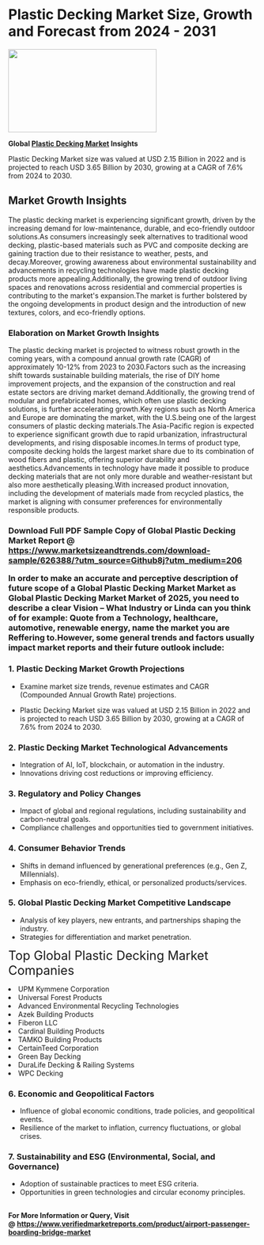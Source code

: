 <H1>Plastic Decking Market Size, Growth and Forecast from 2024 - 2031</H1><img class="aligncenter size-medium wp-image-584254" src="https://thirdeyenews.in/wp-content/uploads/2024/09/Global-Market-Research-300x168.jpeg" alt="" width="300" height="168" /><p><strong>Global&nbsp;<a href="https://www.marketsizeandtrends.com/download-sample/626388/?utm_source=Github8j?utm_medium=206">Plastic Decking Market</a> Insights</strong></p><p>Plastic Decking Market size was valued at USD 2.15 Billion in 2022 and is projected to reach USD 3.65 Billion by 2030, growing at a CAGR of 7.6% from 2024 to 2030.</p><p><h2>Market Growth Insights</h2> The plastic decking market is experiencing significant growth, driven by the increasing demand for low-maintenance, durable, and eco-friendly outdoor solutions.As consumers increasingly seek alternatives to traditional wood decking, plastic-based materials such as PVC and composite decking are gaining traction due to their resistance to weather, pests, and decay.Moreover, growing awareness about environmental sustainability and advancements in recycling technologies have made plastic decking products more appealing.Additionally, the growing trend of outdoor living spaces and renovations across residential and commercial properties is contributing to the market's expansion.The market is further bolstered by the ongoing developments in product design and the introduction of new textures, colors, and eco-friendly options.<h3>Elaboration on Market Growth Insights</h3> The plastic decking market is projected to witness robust growth in the coming years, with a compound annual growth rate (CAGR) of approximately 10-12% from 2023 to 2030.Factors such as the increasing shift towards sustainable building materials, the rise of DIY home improvement projects, and the expansion of the construction and real estate sectors are driving market demand.Additionally, the growing trend of modular and prefabricated homes, which often use plastic decking solutions, is further accelerating growth.Key regions such as North America and Europe are dominating the market, with the U.S.being one of the largest consumers of plastic decking materials.The Asia-Pacific region is expected to experience significant growth due to rapid urbanization, infrastructural developments, and rising disposable incomes.In terms of product type, composite decking holds the largest market share due to its combination of wood fibers and plastic, offering superior durability and aesthetics.Advancements in technology have made it possible to produce decking materials that are not only more durable and weather-resistant but also more aesthetically pleasing.With increased product innovation, including the development of materials made from recycled plastics, the market is aligning with consumer preferences for environmentally responsible products.<h3></p><p><span class=""><strong>Download Full PDF Sample Copy of Global Plastic Decking Market Report</strong> @ <a href="https://www.marketsizeandtrends.com/download-sample/626388/?utm_source=Github8j?utm_medium=206" target="_blank">https://www.marketsizeandtrends.com/download-sample/626388/?utm_source=Github8j?utm_medium=206</a></span></p><p>In order to make an accurate and perceptive description of future scope of a Global&nbsp;Plastic Decking Market Market as Global&nbsp;Plastic Decking Market Market of 2025, you need to describe a clear Vision &ndash; What Industry or Linda can you think of for example: Quote from a Technology, healthcare, automotive, renewable energy, name the market you are Reffering to.However, some general trends and factors usually impact market reports and their future outlook include:</p><h3>1.&nbsp;<strong>Plastic Decking Market Growth Projections</strong></h3><ul><li>Examine market size trends, revenue estimates and CAGR (Compounded Annual Growth Rate) projections.</li><li><p>Plastic Decking Market size was valued at USD 2.15 Billion in 2022 and is projected to reach USD 3.65 Billion by 2030, growing at a CAGR of 7.6% from 2024 to 2030.</p></li></ul><h3>2.&nbsp;<strong>Plastic Decking Market Technological Advancements</strong></h3><ul><li>Integration of AI, IoT, blockchain, or automation in the industry.</li><li>Innovations driving cost reductions or improving efficiency.</li></ul><h3>3.&nbsp;<strong>Regulatory and Policy Changes</strong></h3><ul><li>Impact of global and regional regulations, including sustainability and carbon-neutral goals.</li><li>Compliance challenges and opportunities tied to government initiatives.</li></ul><h3>4.&nbsp;<strong>Consumer Behavior Trends</strong></h3><ul><li>Shifts in demand influenced by generational preferences (e.g., Gen Z, Millennials).</li><li>Emphasis on eco-friendly, ethical, or personalized products/services.</li></ul><h3>5.&nbsp;<strong>Global Plastic Decking Market Competitive Landscape</strong></h3><ul><li>Analysis of key players, new entrants, and partnerships shaping the industry.</li><li>Strategies for differentiation and market penetration.</li></ul><p data-pm-slice="1 1 []"><span style="color: inherit; font-family: inherit; font-size: 25px;">Top Global Plastic Decking Market Companies</span></p><div class="" data-test-id=""><p><li>UPM Kymmene Corporation</li><li> Universal Forest Products</li><li> Advanced Environmental Recycling Technologies</li><li> Azek Building Products</li><li> Fiberon LLC</li><li> Cardinal Building Products</li><li> TAMKO Building Products</li><li> CertainTeed Corporation</li><li> Green Bay Decking</li><li> DuraLife Decking & Railing Systems</li><li> WPC Decking</li></p></div><h3>6.&nbsp;<strong>Economic and Geopolitical Factors</strong></h3><ul><li>Influence of global economic conditions, trade policies, and geopolitical events.</li><li>Resilience of the market to inflation, currency fluctuations, or global crises.</li></ul><h3>7.&nbsp;<strong>Sustainability and ESG (Environmental, Social, and Governance)</strong></h3><ul><li>Adoption of sustainable practices to meet ESG criteria.</li><li>Opportunities in green technologies and circular economy principles.</li></ul><h2><strong style="font-size: 14px;">For More Information or Query, Visit @&nbsp;</strong><a style="background-color: #ffffff; font-size: 14px;" href="https://www.marketsizeandtrends.com/report/plastic-decking-market/" target="_blank">https://www.verifiedmarketreports.com/product/airport-passenger-boarding-bridge-market</a></h2>